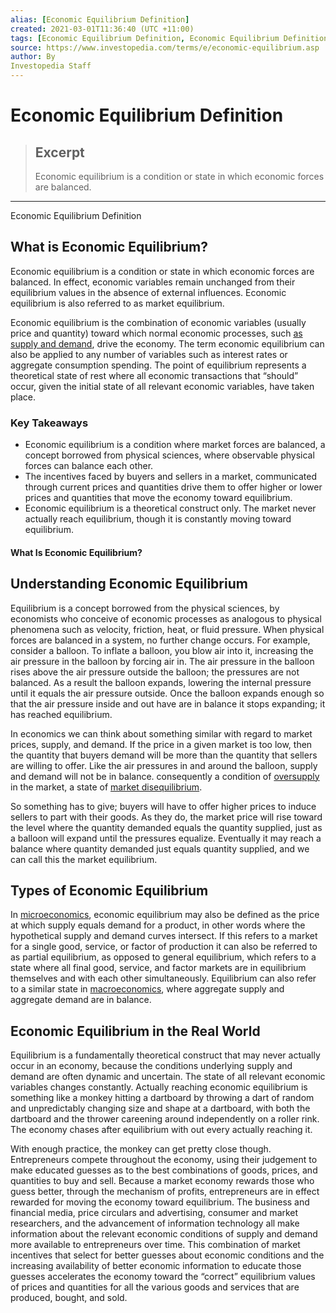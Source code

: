 ```yaml
---
alias: [Economic Equilibrium Definition]
created: 2021-03-01T11:36:40 (UTC +11:00)
tags: [Economic Equilibrium Definition, Economic Equilibrium Definition]
source: https://www.investopedia.com/terms/e/economic-equilibrium.asp
author: By
Investopedia Staff
---
```


# Economic Equilibrium Definition

> ## Excerpt
> Economic equilibrium is a condition or state in which economic forces are balanced.

---

Economic Equilibrium Definition
## What is Economic Equilibrium?

Economic equilibrium is a condition or state in which economic forces are balanced. In effect, economic variables remain unchanged from their equilibrium values in the absence of external influences. Economic equilibrium is also referred to as market equilibrium.

Economic equilibrium is the combination of economic variables (usually price and quantity) toward which normal economic processes, such [as supply and demand](https://www.investopedia.com/terms/l/law-of-supply-demand.asp), drive the economy. The term economic equilibrium can also be applied to any number of variables such as interest rates or aggregate consumption spending. The point of equilibrium represents a theoretical state of rest where all economic transactions that “should” occur, given the initial state of all relevant economic variables, have taken place.

### Key Takeaways

-   Economic equilibrium is a condition where market forces are balanced, a concept borrowed from physical sciences, where observable physical forces can balance each other.
-   The incentives faced by buyers and sellers in a market, communicated through current prices and quantities drive them to offer higher or lower prices and quantities that move the economy toward equilibrium.
-   Economic equilibrium is a theoretical construct only. The market never actually reach equilibrium, though it is constantly moving toward equilibrium.

#### What Is Economic Equilibrium?

## Understanding Economic Equilibrium

Equilibrium is a concept borrowed from the physical sciences, by economists who conceive of economic processes as analogous to physical phenomena such as velocity, friction, heat, or fluid pressure. When physical forces are balanced in a system, no further change occurs. For example, consider a balloon. To inflate a balloon, you blow air into it, increasing the air pressure in the balloon by forcing air in. The air pressure in the balloon rises above the air pressure outside the balloon; the pressures are not balanced. As a result the balloon expands, lowering the internal pressure until it equals the air pressure outside. Once the balloon expands enough so that the air pressure inside and out have are in balance it stops expanding; it has reached equilibrium.

In economics we can think about something similar with regard to market prices, supply, and demand. If the price in a given market is too low, then the quantity that buyers demand will be more than the quantity that sellers are willing to offer. Like the air pressures in and around the balloon, supply and demand will not be in balance. consequently a condition of [oversupply](https://www.investopedia.com/terms/o/oversupply.asp) in the market, a state of [market disequilibrium](https://www.investopedia.com/terms/d/disequilibrium.asp).

So something has to give; buyers will have to offer higher prices to induce sellers to part with their goods. As they do, the market price will rise toward the level where the quantity demanded equals the quantity supplied, just as a balloon will expand until the pressures equalize. Eventually it may reach a balance where quantity demanded just equals quantity supplied, and we can call this the market equilibrium. 

## Types of Economic Equilibrium

In [microeconomics](https://www.investopedia.com/terms/m/microeconomics.asp), economic equilibrium may also be defined as the price at which supply equals demand for a product, in other words where the hypothetical supply and demand curves intersect. If this refers to a market for a single good, service, or factor of production it can also be referred to as partial equilibrium, as opposed to general equilibrium, which refers to a state where all final good, service, and factor markets are in equilibrium themselves and with each other simultaneously. Equilibrium can also refer to a similar state in [macroeconomics](https://www.investopedia.com/terms/m/macroeconomics.asp), where aggregate supply and aggregate demand are in balance.

## Economic Equilibrium in the Real World

Equilibrium is a fundamentally theoretical construct that may never actually occur in an economy, because the conditions underlying supply and demand are often dynamic and uncertain. The state of all relevant economic variables changes constantly. Actually reaching economic equilibrium is something like a monkey hitting a dartboard by throwing a dart of random and unpredictably changing size and shape at a dartboard, with both the dartboard and the thrower careening around independently on a roller rink. The economy chases after equilibrium with out every actually reaching it.

With enough practice, the monkey can get pretty close though. Entrepreneurs compete throughout the economy, using their judgement to make educated guesses as to the best combinations of goods, prices, and quantities to buy and sell. Because a market economy rewards those who guess better, through the mechanism of profits, entrepreneurs are in effect rewarded for moving the economy toward equilibrium. The business and financial media, price circulars and advertising, consumer and market researchers, and the advancement of information technology all make information about the relevant economic conditions of supply and demand more available to entrepreneurs over time. This combination of market incentives that select for better guesses about economic conditions and the increasing availability of better economic information to educate those guesses accelerates the economy toward the “correct” equilibrium values of prices and quantities for all the various goods and services that are produced, bought, and sold.
